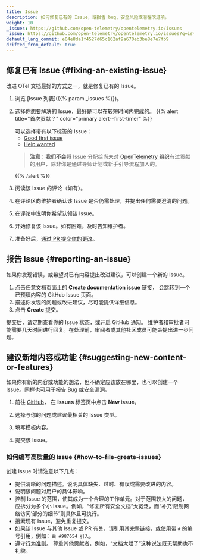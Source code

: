 ```yaml
---
title: Issue
description: 如何修复已有的 Issue，或报告 bug、安全风险或潜在改进项。
weight: 10
_issues: https://github.com/open-telemetry/opentelemetry.io/issues
_issue: https://github.com/open-telemetry/opentelemetry.io/issues?q=is%3Aissue+is%3Aopen+sort%3Aupdated-desc+label%3A
default_lang_commit: e04e8da1f4527d65c162af9a670eb3be8e7e7fb9
drifted_from_default: true
---
```


<style>
  /* 强制列表项紧凑显示 */
  li > p {
    margin-bottom: 0;
  }

  /* “首次贡献”提示的样式 */
  .alert--first-timer {
    margin: 0.5rem 0 !important;

    > blockquote {
      margin-top: 1rem;
      margin-bottom: 0;
      border-left-color: var(--bs-warning);
      background-color: var(--bs-danger-bg-subtle);
      > *:last-child {
        margin-bottom: 0;
      }
    }
  }
</style>

## 修复已有 Issue {#fixing-an-existing-issue}

改进 OTel 文档最好的方式之一，就是修复已有的 Issue。

1. 浏览 [Issue 列表]({{% param _issues %}})。

2. 选择你想要解决的 Issue，最好是可以在较短时间内完成的。<a name="first-issue"></a>
   {{% alert title="首次贡献？" color="primary alert--first-timer" %}}

   可以选择带有以下标签的 Issue：
   - [Good first issue](<{{% param _issue %}}%22good+first+issue%22>)
   - [Help wanted](<{{% param _issue %}}%3A%22help+wanted%22>)

   > **注意**：**我们不会**将 Issue 分配给尚未对
   > [OpenTelemetry 组织][org]有过贡献的用户，除非你是通过导师计划或新手引导流程加入的。
   >
   > [org]: https://github.com/open-telemetry

   {{% /alert %}}

3. 阅读该 Issue 的评论（如有）。

4. 在评论区向维护者确认该 Issue 是否仍需处理，并提出任何需要澄清的问题。

5. 在评论中说明你希望认领该 Issue。

6. 开始修复该 Issue。如有困难，及时告知维护者。

7. 准备好后，[通过 PR 提交你的更改](../pull-requests)。

## 报告 Issue {#reporting-an-issue}

如果你发现错误，或希望对已有内容提出改进建议，可以创建一个新的 Issue。

1. 点击任意文档页面上的 **Create documentation issue** 链接，
   会跳转到一个已预填内容的 GitHub Issue 页面。
2. 描述你发现的问题或改进建议，尽可能提供详细信息。
3. 点击 **Create** 提交。

提交后，请定期查看你的 Issue 状态，或开启 GitHub 通知。
维护者和审批者可能需要几天时间进行回复。在处理前，审阅者或其他社区成员可能会提出进一步问题。

## 建议新增内容或功能 {#suggesting-new-content-or-features}

如果你有新的内容或功能的想法，但不确定应该放在哪里，也可以创建一个 Issue。同样也可用于报告 Bug 或安全漏洞。

1. 前往 [GitHub](https://github.com/open-telemetry/opentelemetry.io/issues/new/)，
   在 **Issues** 标签页中点击 **New issue**。

2. 选择与你的问题或建议最相关的 Issue 类型。

3. 填写模板内容。

4. 提交该 Issue。

### 如何编写高质量的 Issue {#how-to-file-greate-issues}

创建 Issue 时请注意以下几点：

- 提供清晰的问题描述。说明具体缺失、过时、有误或需要改进的内容。
- 说明该问题对用户的具体影响。
- 控制 Issue 的范围，使其成为一个合理的工作单元。对于范围较大的问题，
  应拆分为多个小 Issue。例如，“修复所有安全文档”太宽泛，而“补充‘限制网络访问’部分的细节”则具体且可执行。
- 搜索现有 Issue，避免重复提交。
- 如果该 Issue 与其他 Issue 或 PR 有关，请引用其完整链接，或使用带 `#` 的编号引用，例如：`由 #987654 引入`。
- 遵守[行为准则](https://github.com/open-telemetry/community/blob/main/code-of-conduct.md)。
  尊重其他贡献者，例如，“文档太烂了”这种说法既无帮助也不礼貌。

